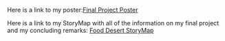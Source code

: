 Here is a link to my poster:[Final Project Poster](https://memulder.github.io/AppliedMachineLearningPublic/AppliedMachineLearningFinalProjectPoster_MaddyMulder)

Here is a link to my StoryMap with all of the information on my final project and my concluding remarks: 
[Food Desert StoryMap](https://storymaps.arcgis.com/stories/3a4d4d6a07d1400d89346e999f3a8428)
